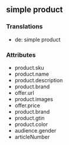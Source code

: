 ## simple product

### Translations
* de: simple product

### Attributes
* product.sku
* product.name
* product.description
* product.brand
* offer.url
* product.images
* offer.price
* product.brand
* product.gtin
* product.color
* audience.gender
* articleNumber